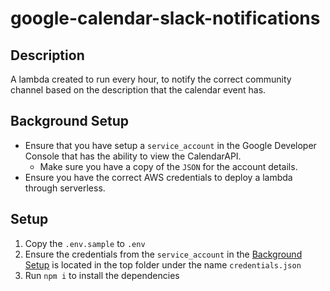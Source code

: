 # google-calendar-slack-notifications

## Description

A lambda created to run every hour, to notify the correct community channel based on the description that the calendar event has.

## Background Setup

- Ensure that you have setup a `service_account` in the Google Developer Console that has the ability to view the CalendarAPI. 
  - Make sure you have a copy of the `JSON` for the account details.
- Ensure you have the correct AWS credentials to deploy a lambda through serverless.

## Setup

1. Copy the `.env.sample` to `.env`
2. Ensure the credentials from the `service_account` in the [Background Setup](#background-setup) is located in the top folder under the name `credentials.json`
3. Run `npm i` to install the dependencies